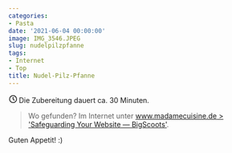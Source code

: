 ```yaml
---
categories:
- Pasta
date: '2021-06-04 00:00:00'
image: IMG_3546.JPEG
slug: nudelpilzpfanne
tags:
- Internet
- Top
title: Nudel-Pilz-Pfanne
---
```



<svg xmlns="http://www.w3.org/2000/svg" class="icon icon-tabler icon-tabler-clock" width="17" height="17" viewBox="0 0 22 22" stroke-width="2" stroke="currentColor" fill="none" stroke-linecap="round" stroke-linejoin="round">
  <path stroke="none" d="M0 0h24v24H0z"></path>
  <circle cx="12" cy="12" r="9"></circle>
  <polyline points="12 7 12 12 15 15"></polyline>
</svg> Die Zubereitung dauert ca. 30 Minuten.

> Wo gefunden? Im Internet unter [www.madamecuisine.de > 'Safeguarding Your Website — BigScoots'](https://www.madamecuisine.de/nudel-pilz-pfanne/).

Guten Appetit! :)